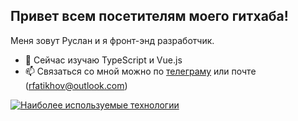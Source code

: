 ## Привет всем посетителям моего гитхаба!

Меня зовут Руслан и я фронт-энд разработчик.

- 🌱 Сейчас изучаю TypeScript и Vue.js
- 📫 Связаться со мной можно по [телеграму](t.me/rfatykhov) или почте (rfatikhov@outlook.com)
                               
[![Наиболее используемые технологии](https://github-readme-stats.vercel.app/api/top-langs/?username=rfatykhov&layout=compact&show_icons=true&theme=dracula)](https://github.com/anuraghazra/github-readme-stats)
